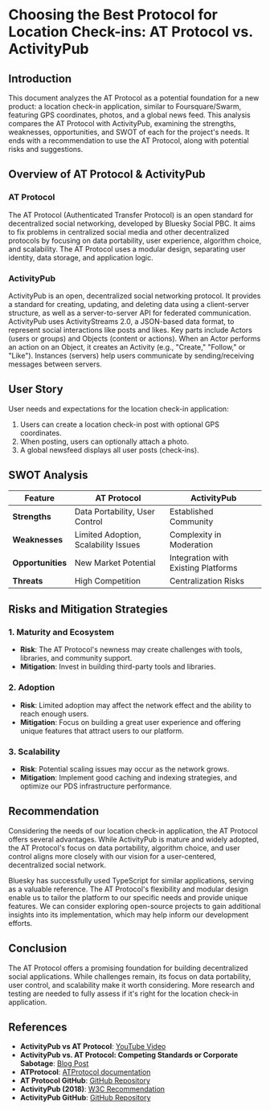 # Choosing the Best Protocol for Location Check-ins: AT Protocol vs. ActivityPub

## Introduction

This document analyzes the AT Protocol as a potential foundation for a new product: a location check-in application, similar to Foursquare/Swarm, featuring GPS coordinates, photos, and a global news feed. This analysis compares the AT Protocol with ActivityPub, examining the strengths, weaknesses, opportunities, and SWOT of each for the project's needs. It ends with a recommendation to use the AT Protocol, along with potential risks and suggestions.

## Overview of AT Protocol & ActivityPub

### AT Protocol

The AT Protocol (Authenticated Transfer Protocol) is an open standard for decentralized social networking, developed by Bluesky Social PBC. It aims to fix problems in centralized social media and other decentralized protocols by focusing on data portability, user experience, algorithm choice, and scalability. The AT Protocol uses a modular design, separating user identity, data storage, and application logic.

### ActivityPub

ActivityPub is an open, decentralized social networking protocol. It provides a standard for creating, updating, and deleting data using a client-server structure, as well as a server-to-server API for federated communication. ActivityPub uses ActivityStreams 2.0, a JSON-based data format, to represent social interactions like posts and likes. Key parts include Actors (users or groups) and Objects (content or actions). When an Actor performs an action on an Object, it creates an Activity (e.g., "Create," "Follow," or "Like"). Instances (servers) help users communicate by sending/receiving messages between servers.

## User Story

User needs and expectations for the location check-in application:

1. Users can create a location check-in post with optional GPS coordinates.
2. When posting, users can optionally attach a photo.
3. A global newsfeed displays all user posts (check-ins).

## SWOT Analysis

| Feature           | AT Protocol                          | ActivityPub                         |
| ----------------- | ------------------------------------ | ----------------------------------- |
| **Strengths**     | Data Portability, User Control       | Established Community               |
| **Weaknesses**    | Limited Adoption, Scalability Issues | Complexity in Moderation            |
| **Opportunities** | New Market Potential                 | Integration with Existing Platforms |
| **Threats**       | High Competition                     | Centralization Risks                |

## Risks and Mitigation Strategies

### 1. Maturity and Ecosystem

- **Risk**: The AT Protocol's newness may create challenges with tools, libraries, and community support.
- **Mitigation**: Invest in building third-party tools and libraries.

### 2. Adoption

- **Risk**: Limited adoption may affect the network effect and the ability to reach enough users.
- **Mitigation**: Focus on building a great user experience and offering unique features that attract users to our platform.

### 3. Scalability

- **Risk**: Potential scaling issues may occur as the network grows.
- **Mitigation**: Implement good caching and indexing strategies, and optimize our PDS infrastructure performance.

## Recommendation

Considering the needs of our location check-in application, the AT Protocol offers several advantages. While ActivityPub is mature and widely adopted, the AT Protocol's focus on data portability, algorithm choice, and user control aligns more closely with our vision for a user-centered, decentralized social network.

Bluesky has successfully used TypeScript for similar applications, serving as a valuable reference. The AT Protocol's flexibility and modular design enable us to tailor the platform to our specific needs and provide unique features. We can consider exploring open-source projects to gain additional insights into its implementation, which may help inform our development efforts.

## Conclusion

The AT Protocol offers a promising foundation for building decentralized social applications. While challenges remain, its focus on data portability, user control, and scalability make it worth considering. More research and testing are needed to fully assess if it's right for the location check-in application.

## References

- **ActivityPub vs AT Protocol**: [YouTube Video](https://www.youtube.com/watch?v=wJBCpzM1VfM&t=4s)
- **ActivityPub vs. AT Protocol: Competing Standards or Corporate Sabotage**: [Blog Post](https://pentirin.neocities.org/blog/competingstandardsorcorporatesabatoge?ref=guptadeepak.com)
- **ATProtocol**: [ATProtocol documentation](https://atproto.com)
- **AT Protocol GitHub**: [GitHub Repository](https://github.com/bluesky-social/atproto)
- **ActivityPub (2018)**: [W3C Recommendation](https://www.w3.org/TR/activitypub/)
- **ActivityPub GitHub**: [GitHub Repository](https://github.com/w3c/activitypub)
